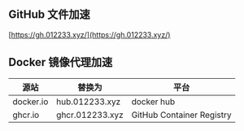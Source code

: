 ## GitHub 文件加速 
[https://gh.012233.xyz/](https://gh.012233.xyz/)

## Docker 镜像代理加速

| 源站 | 替换为 | 平台 |
|-------|---------------|----------|
| docker.io   | hub.012233.xyz   |  docker hub |
| ghcr.io     | ghcr.012233.xyz  |  GitHub Container Registry|
